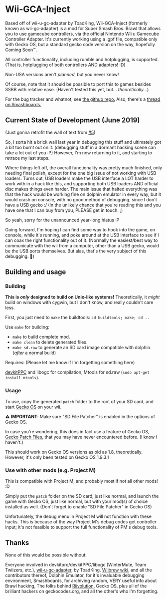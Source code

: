 # Wii-GCA-Inject

Based off of wii-u-gc-adapter by ToadKing, Wii-GCA-Inject (formerly known as wii-gc-adapter) is a
mod for Super Smash Bros. Brawl that allows you to use
gamecube controllers, via the official Nintendo Wii u Gamecube
Controller Adapter. It's currently working using a .gpf file,
compatible only with Gecko OS, but a standard gecko code version
on the way, hopefully Coming Soon™.

All controller functionality, including rumble and hotplugging, is supported.
(That is, hotplugging of both controllers AND adapters! :D)

Non-USA versions aren't _planned_, but you never know!

Of course, note that it should be possible to port
this to games besides SSBB with relative ease.
(Haven't tested this yet, but... _theoretically..._)

For the bug tracker and whatnot, see
[the github repo.](https://github.com/wilm0x42/wii-gc-adapter-inject)
Also, there's a [thread on Smashboards.](https://smashboards.com/threads/wii-gca-inject-pm-on-wii-u-with-gamecube-adapter-beta.453431)

## Current State of Development (June 2019)
(Just gonna retrofit the wall of text from [#5](https://github.com/wilm0x42/wii-gc-adapter-inject/issues/5))

So, I sorta hit a brick wall last year in debugging this stuff and ultimately
got a bit too burnt out on it. (debugging stuff in a dormant hacking scene
can take a lot out of you :P) However, I'm now returning to it, and starting
to retrace my last steps.

Where things left off, the overall functionality was pretty much finished,
only needing final polish, except for the one big issue of not working
with USB loaders. Turns out, USB loaders make the USB interface a LOT
harder to work with in a hack like this, and supporting both USB loaders
AND official disc makes things even harder. The main issue that halted
everything was that the hack would be working fine on dolphin emulator
in every way, but it would crash on console, with no good method of
debugging, since I don't have a USB gecko :/ (In the unlikely chance that
you're reading this and you have one that I can buy from you, PLEASE get in touch. ;)

So yeah, sorry for the unannounced year-long hiatus :P

Going forward, I'm hoping I can find some way to hook into the game, on console,
while it's running, and poke around at the USB interface to see if I can coax
the right functionality out of it. (Normally the easiest/best way to communicate with
the wii from a computer, other than a USB gecko, would be the USB
ports themselves. But alas, that's the very subject of this debugging. :facepalm:)

## Building and usage

### Building
**This is _only_ designed to build on Unix-like systems!**
Theoretically, it _might_ build on windows with cygwin,
but I don't know, and really couldn't care less.

First, you just need to `make` the buildtools:
`cd buildtools; make; cd ..`

Use `make` for building:
 * `make` to build complete mod.
 * `make clean` to delete generated files.
 * `make sd.raw` to generate an SD card image compatible with dolphin. (_after_ a normal build)
 
Requires: (Please let me know if I'm forgetting something here)

[devkitPPC](https://devkitpro.org/) and libogc for compilation,
Mtools for sd.raw (`sudo apt-get install mtools`).

### Usage
To use, copy the generated `patch` folder to the
root of your SD card, and start [Gecko OS](http://wiibrew.org/wiki/Gecko_OS)
on your wii.

:warning: **IMPORTANT**: Make sure "SD File Patcher" is enabled
in the options of Gecko OS.

In case you're wondering, this does in fact use a feature of Gecko OS,
[Gecko Patch Files](https://gist.github.com/wilm0x42/2382af4e200a6bb076c91c56813aba54),
that you may have never encountered before. (I know _I_ haven't.)

This should work on Gecko OS versions as old as 1.8, theoretically.
However, it's only been tested on Gecko OS 1.9.3.1

### Use with other mods (e.g. Project M)

This is compatible with Project M, and probably most if not all other mods! :D

Simply put the `patch` folder on the SD card, just like normal, and launch the game
with Gecko OS, just like normal, but with your mod(s) of choice installed as well.
(Don't forget to enable "SD File Patcher" in Gecko OS)

Unfortunately, the debug menu in Project M will not function with these hacks.
This is because of the way Project M's debug codes get controller input; it's
not feasible to support the full functionality of PM's debug tools.

## Thanks

None of this would be possible without:

Everyone involved in devkitpro/devkitPPC/libogc
(WinterMute, Team Twiizers, etc.),
[wii-u-gc-adapter](https://github.com/ToadKing/wii-u-gc-adapter), by ToadKing.
[Wiibrew wiki](http://wiibrew.org), and all the contributors thereof,
Dolphin Emulator, for it's invaluable debugging environment,
Smashboards, for archiving random, VERY useful info about Brawl hacking,
The folks behind [Riivolution](http://rvlution.net),
Gecko OS, plus all of the brilliant hackers on geckocodes.org,
and all the other's who I'm forgetting.